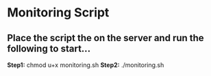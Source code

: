 # Monitoring Script
## Place the script the on the server and run the following to start...

**Step1:** chmod u+x monitoring.sh
**Step2:** ./monitoring.sh
